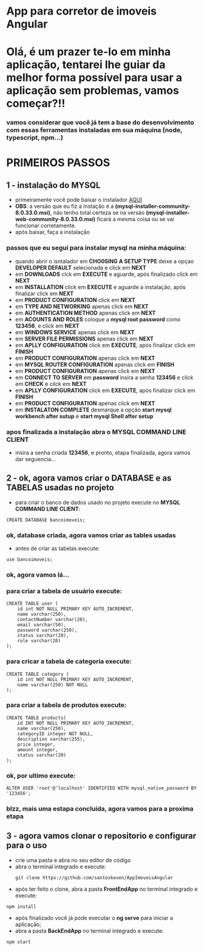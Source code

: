 # App para corretor de imoveis Angular

# Olá, é um prazer te-lo em minha aplicação, tentarei lhe guiar da melhor forma possível para usar a aplicação sem problemas, vamos começar?!!

### vamos considerar que você já tem a base do desenvolvimento com essas ferramentas instaladas em sua máquina (node, typescript, npm...)

# PRIMEIROS PASSOS 

## 1 - instalação do MYSQL

+ primeiramente você pode baixar o instalador <a href="https://dev.mysql.com/downloads/installer/" target="_blank">AQUI</a>
+ **OBS**: a versão que eu fiz a instação é a **(mysql-installer-community-8.0.33.0.msi)**, não tenho total certeza se na versão **(mysql-installer-web-community-8.0.33.0.msi)** ficará a mesma coisa ou se vai funcionar corretamente.
+ após baixar, faça a instalação
  
### passos que eu segui para instalar mysql na minha máquina:
+ quando abrir o isntalador em **CHO0SING A SETUP TYPE** deixe a opçao **DEVELOPER DEFAULT** selecionada e click em **NEXT**
+ em **DOWNLOADS** clck em **EXECUTE** e aguarde, após finalizado click em **NEXT**
+ em **INSTALLATION** click em **EXECUTE** e aguarde a instalação, após finalizar click em **NEXT**
+ em **PRODUCT CONFIGURATION** click em **NEXT**
+ em **TYPE AND NETWORKING** apenas click em **NEXT**
+ em **AUTHENTICATION METHOD** apenas click em **NEXT**
+ em **ACOUNTS AND ROLES** coloque a **mysql root password** como **123456**, e click em **NEXT**
+ em **WINDOWS SERVICE** apenas click em **NEXT**
+ em **SERVER FILE PERMISSIONS** apenas click em **NEXT**
+ em **APLLY CONFIGURATION** click em **EXECUTE**, após finalizar click em **FINISH**
+ em **PRODUCT CONFIGURATION** apenas click em **NEXT**
+ em **MYSQL ROUTER CONFIGURATION** apenas click em **FINISH**
+ em **PRODUCT CONFIGURATION** apenas click em **NEXT**
+ em **CONNECT TO SERVER** em **password** insira a senha **123456** e click em **CHECK** e cilck em **NEXT**
+ em **APLLY CONFIGURATION** click em **EXECUTE**, após finalizar click em **FINISH**
+ em **PRODUCT CONFIGURATION** apenas click em **NEXT**
+ em **INSTALATON COMPLETE** desmarque a opção **start mysql workbench after sutup** e **start mysql Shell after setup**
### apos finalizada a instalação abra o **MYSQL COMMAND LINE CLIENT**
+ insira a senha criada **123456**, e pronto, etapa finalizada, agora vamos dar seguencia...

## 2 - ok, agora vamos criar o DATABASE e as TABELAS usadas no projeto

+ para criar o banco de dados usado no projeto execute no **MYSQL COMMAND LINE CLIENT**:
```
CREATE DATABASE bancoimoveis;
``` 
### **ok, database criada, agora vamos criar as tables usadas**
+ antes de criar as tabelas execute:
```
use bancoimoveis;
```
### ok, agora vamos lá...
### para criar a tabela de usuário execute:
```
CREATE TABLE user (
    id int NOT NULL PRIMARY KEY AUTO_INCREMENT,
    name varchar(250),
    contactNumber varchar(20),
    email varchar(50),
    password varchar(250),
    status varchar(20),
    role varchar(20)
);
```
### para cricar a tabela de categoria execute:
```
CREATE TABLE category (
    id int NOT NULL PRIMARY KEY AUTO_INCREMENT,
    name varchar(250) NOT NULL  
);
```

### para criar a tabela de produtos execute:
```
CREATE TABLE products(
    id INT NOT NULL PRIMARY KEY AUTO_INCREMENT,
    name varchar(250),
    categoryID integer NOT NULL,
    description varchar(255),
    price integer,
    amount integer,
    status varchar(20)
);
```
### ok, por ultimo execute: 
```
ALTER USER 'root'@'localhost' IDENTIFIED WITH mysql_native_password BY '123456';
```

### blzz, mais uma estapa concluída, agora vamos para a proxima etapa

## 3 - agora vamos clonar o repositorio e configurar para o uso
+ crie uma pasta e abra no seu editor de código
+ abra o terminal integrado e execute:
  ```
  git clone https://github.com/santoskeven/AppImoveisAngular
  ```
+ após ter feito o clone, abra a pasta **FrontEndApp** no terminal integrado e execute:
```
npm install
```
+ após finalizado você já pode executar o **ng serve** para iniciar a aplicação;
+ abra a pasta **BackEndApp** no terminal integrado e execute:
```
npm start
```

